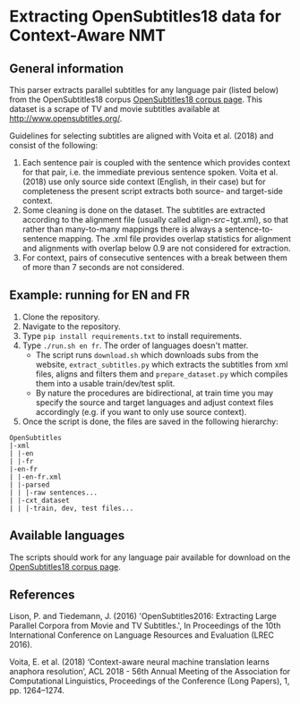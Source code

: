 Extracting OpenSubtitles18 data for Context-Aware NMT
======
General information
------
This parser extracts parallel subtitles for any language pair (listed below) from the OpenSubtitles18 corpus [OpenSubtitles18 corpus page](http://opus.nlpl.eu/OpenSubtitles-v2018.php). This dataset is a scrape of TV and movie subtitles available at http://www.opensubtitles.org/.

Guidelines for selecting subtitles are aligned with Voita et al. (2018) and consist of the following:
1. Each sentence pair is coupled with the sentence which provides context for that pair, i.e. the immediate previous sentence spoken. Voita et al. (2018) use only source side context (English, in their case) but for completeness the present script extracts both source- and target-side context.
2. Some cleaning is done on the dataset. The subtitles are extracted according to the alignment file (usually called align-$src-$tgt.xml), so that rather than many-to-many mappings there is always a sentence-to-sentence mapping. The .xml file provides overlap statistics for alignment and alignments with overlap below 0.9 are not considered for extraction.
3. For context, pairs of consecutive sentences with a break between them of more than 7 seconds are not considered.

Example: running for EN and FR
------
1. Clone the repository.
2. Navigate to the repository.
3. Type `pip install requirements.txt` to install requirements.
3. Type `./run.sh en fr`. The order of languages doesn't matter.
    - The script runs `download.sh` which downloads subs from the website, `extract_subtitles.py` which extracts the subtitles from xml files, aligns and filters them and `prepare_dataset.py` which compiles them into a usable train/dev/test split.
    - By nature the procedures are bidirectional, at train time you may specify the source and target languages and adjust context files accordingly (e.g. if you want to only use source context). 
4. Once the script is done, the files are saved in the following hierarchy:
```
OpenSubtitles
|-xml
| |-en
| |-fr
|-en-fr
| |-en-fr.xml
| |-parsed
| | |-raw sentences...
| |-cxt_dataset
| | |-train, dev, test files...
```

Available languages
------
The scripts should work for any language pair available for download on the [OpenSubtitles18 corpus page](http://opus.nlpl.eu/OpenSubtitles-v2018.php).


References
------

Lison, P. and Tiedemann, J. (2016) 'OpenSubtitles2016: Extracting Large Parallel Corpora from Movie and TV Subtitles.', In Proceedings of the 10th International Conference on Language Resources and Evaluation (LREC 2016).

Voita, E. et al. (2018) ‘Context-aware neural machine translation learns anaphora resolution’, ACL 2018 - 56th Annual Meeting of the Association for Computational Linguistics, Proceedings of the Conference (Long Papers), 1, pp. 1264–1274.